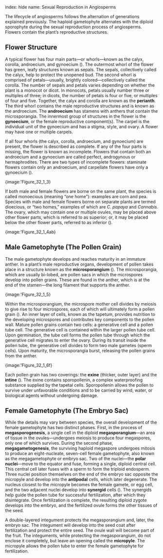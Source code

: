 index: hide
name: Sexual Reproduction in Angiosperms

The lifecycle of angiosperms follows the alternation of generations explained previously. The haploid gametophyte alternates with the diploid sporophyte during the sexual reproduction process of angiosperms. Flowers contain the plant’s reproductive structures.

## Flower Structure

A typical flower has four main parts—or whorls—known as the calyx, corolla, androecium, and gynoecium (). The outermost whorl of the flower has green, leafy structures known as sepals. The sepals, collectively called the calyx, help to protect the unopened bud. The second whorl is comprised of petals—usually, brightly colored—collectively called the corolla. The number of sepals and petals varies depending on whether the plant is a monocot or dicot. In monocots, petals usually number three or multiples of three; in dicots, the number of petals is four or five, or multiples of four and five. Together, the calyx and corolla are known as the  **perianth**. The third whorl contains the male reproductive structures and is known as the androecium. The  **androecium** has stamens with anthers that contain the microsporangia. The innermost group of structures in the flower is the  **gynoecium**, or the female reproductive component(s). The carpel is the individual unit of the gynoecium and has a stigma, style, and ovary. A flower may have one or multiple carpels.

If all four whorls (the calyx, corolla, androecium, and gynoecium) are present, the flower is described as complete. If any of the four parts is missing, the flower is known as incomplete. Flowers that contain both an androecium and a gynoecium are called perfect, androgynous or hermaphrodites. There are two types of incomplete flowers: staminate flowers contain only an androecium, and carpellate flowers have only a gynoecium ().


{image:'Figure_32_1_3}
        

If both male and female flowers are borne on the same plant, the species is called monoecious (meaning “one home”): examples are corn and pea. Species with male and female flowers borne on separate plants are termed dioecious, or “two homes,” examples of which are  *C. papaya* and  *Cannabis*. The ovary, which may contain one or multiple ovules, may be placed above other flower parts, which is referred to as superior; or, it may be placed below the other flower parts, referred to as inferior ().


{image:'Figure_32_1_4ab}
        

## Male Gametophyte (The Pollen Grain)

The male gametophyte develops and reaches maturity in an immature anther. In a plant’s male reproductive organs, development of pollen takes place in a structure known as the  **microsporangium** (). The microsporangia, which are usually bi-lobed, are pollen sacs in which the microspores develop into pollen grains. These are found in the anther, which is at the end of the stamen—the long filament that supports the anther.


{image:'Figure_32_1_5}
        

Within the microsporangium, the microspore mother cell divides by meiosis to give rise to four microspores, each of which will ultimately form a pollen grain (). An inner layer of cells, known as the tapetum, provides nutrition to the developing microspores and contributes key components to the pollen wall. Mature pollen grains contain two cells: a generative cell and a pollen tube cell. The generative cell is contained within the larger pollen tube cell. Upon germination, the tube cell forms the pollen tube through which the generative cell migrates to enter the ovary. During its transit inside the pollen tube, the generative cell divides to form two male gametes (sperm cells). Upon maturity, the microsporangia burst, releasing the pollen grains from the anther.


{image:'Figure_32_1_6f}
        

Each pollen grain has two coverings: the  **exine** (thicker, outer layer) and the  **intine** (). The exine contains sporopollenin, a complex waterproofing substance supplied by the tapetal cells. Sporopollenin allows the pollen to survive under unfavorable conditions and to be carried by wind, water, or biological agents without undergoing damage.

## Female Gametophyte (The Embryo Sac)

While the details may vary between species, the overall development of the female gametophyte has two distinct phases. First, in the process of  **megasporogenesis**, a single cell in the diploid  **megasporangium**—an area of tissue in the ovules—undergoes meiosis to produce four megaspores, only one of which survives. During the second phase,  **megagametogenesis**, the surviving haploid megaspore undergoes mitosis to produce an eight-nucleate, seven-cell female gametophyte, also known as the megagametophyte or embryo sac. Two of the nuclei—the  **polar nuclei**—move to the equator and fuse, forming a single, diploid central cell. This central cell later fuses with a sperm to form the triploid endosperm. Three nuclei position themselves on the end of the embryo sac opposite the micropyle and develop into the  **antipodal** cells, which later degenerate. The nucleus closest to the micropyle becomes the female gamete, or egg cell, and the two adjacent nuclei develop into  **synergid** cells (). The synergids help guide the pollen tube for successful fertilization, after which they disintegrate. Once fertilization is complete, the resulting diploid zygote develops into the embryo, and the fertilized ovule forms the other tissues of the seed.

A double-layered integument protects the megasporangium and, later, the embryo sac. The integument will develop into the seed coat after fertilization and protect the entire seed. The ovule wall will become part of the fruit. The integuments, while protecting the megasporangium, do not enclose it completely, but leave an opening called the  **micropyle**. The micropyle allows the pollen tube to enter the female gametophyte for fertilization.
